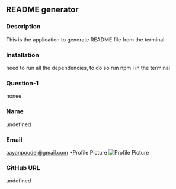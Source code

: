 
## README generator
### Description
This is the application to generate README file from the terminal
### Installation
need to run all the dependencies, to do so run npm i in the terminal
### Question-1
nonee
### Name
undefined
### Email
aayanpoudel@gmail.com
  *Profile Picture
 ![Profile Picture](undefined)
 ### GitHub URL
 undefined
